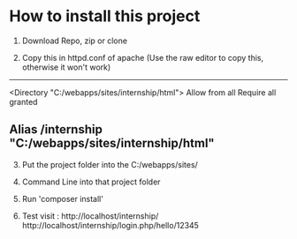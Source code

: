 # How to install this project 

1) Download Repo, zip or clone

2) Copy this in httpd.conf of apache (Use the raw editor to copy this, otherwise it won't work)
-------
<Directory "C:/webapps/sites/internship/html">
	Allow from all
   	Require all granted
</Directory>

Alias /internship "C:/webapps/sites/internship/html"
-------

3) Put the project folder into the C:/webapps/sites/

4) Command Line into that project folder

5) Run 'composer install'

6) Test visit :
http://localhost/internship/
http://localhost/internship/login.php/hello/12345